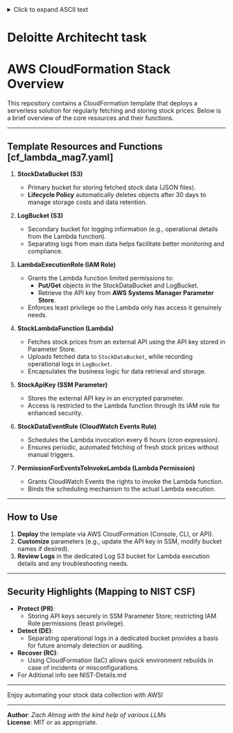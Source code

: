 
<details> <summary>Click to expand ASCII text</summary>
<pre>
##       ######## ######## ####  ######      ######   ######## ########       ###             ##  #######  ########     
##       ##          ##    #### ##    ##    ##    ##  ##          ##         ## ##            ## ##     ## ##     ##    
##       ##          ##     ##  ##          ##        ##          ##        ##   ##           ## ##     ## ##     ##    
##       ######      ##    ##    ######     ##   #### ######      ##       ##     ##          ## ##     ## ########     
##       ##          ##               ##    ##    ##  ##          ##       #########    ##    ## ##     ## ##     ##    
##       ##          ##         ##    ##    ##    ##  ##          ##       ##     ##    ##    ## ##     ## ##     ##    
######## ########    ##          ######      ######   ########    ##       ##     ##     ######   #######  ########     
</pre>
</details>

# Deloitte Architecht task 

# AWS CloudFormation Stack Overview

This repository contains a CloudFormation template that deploys a serverless solution for regularly fetching and storing stock prices. Below is a brief overview of the core resources and their functions.

---

## Template Resources and Functions [cf_lambda_mag7.yaml]

1. **StockDataBucket (S3)**  
   - Primary bucket for storing fetched stock data (JSON files).  
   - **Lifecycle Policy** automatically deletes objects after 30 days to manage storage costs and data retention.

2. **LogBucket (S3)**  
   - Secondary bucket for logging information (e.g., operational details from the Lambda function).  
   - Separating logs from main data helps facilitate better monitoring and compliance.

3. **LambdaExecutionRole (IAM Role)**  
   - Grants the Lambda function limited permissions to:
     - **Put/Get** objects in the StockDataBucket and LogBucket.  
     - Retrieve the API key from **AWS Systems Manager Parameter Store**.
   - Enforces least privilege so the Lambda only has access it genuinely needs.

4. **StockLambdaFunction (Lambda)**  
   - Fetches stock prices from an external API using the API key stored in Parameter Store.  
   - Uploads fetched data to `StockDataBucket`, while recording operational logs in `LogBucket`.
   - Encapsulates the business logic for data retrieval and storage.

5. **StockApiKey (SSM Parameter)**  
   - Stores the external API key in an encrypted parameter.  
   - Access is restricted to the Lambda function through its IAM role for enhanced security.

6. **StockDataEventRule (CloudWatch Events Rule)**  
   - Schedules the Lambda invocation every 6 hours (cron expression).  
   - Ensures periodic, automated fetching of fresh stock prices without manual triggers.

7. **PermissionForEventsToInvokeLambda (Lambda Permission)**  
   - Grants CloudWatch Events the rights to invoke the Lambda function.  
   - Binds the scheduling mechanism to the actual Lambda execution.

---

## How to Use

1. **Deploy** the template via AWS CloudFormation (Console, CLI, or API).  
2. **Customize** parameters (e.g., update the API key in SSM, modify bucket names if desired).  
3. **Review Logs** in the dedicated Log S3 bucket for Lambda execution details and any troubleshooting needs.

---

## Security Highlights (Mapping to NIST CSF)

- **Protect (PR)**:  
  - Storing API keys securely in SSM Parameter Store; restricting IAM Role permissions (least privilege).
- **Detect (DE)**:  
  - Separating operational logs in a dedicated bucket provides a basis for future anomaly detection or auditing.
- **Recover (RC)**:  
  - Using CloudFormation (IaC) allows quick environment rebuilds in case of incidents or misconfigurations.
- For Aditional info see NIST-Details.md  
---

Enjoy automating your stock data collection with AWS!

---  

**Author**: *Zach Almog with the kind help of various LLMs*  
**License**: MIT or as appropriate.  
